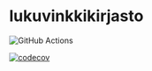 # lukuvinkkikirjasto

![GitHub Actions](https://github.com/ConcernedHobbit/lukuvinkkikirjasto/actions/workflows/gradle.yml/badge.svg)

[![codecov](https://codecov.io/gh/ConcernedHobbit/lukuvinkkikirjasto/branch/main/graph/badge.svg?token=9SrEY3LhzC)](https://codecov.io/gh/ConcernedHobbit/lukuvinkkikirjasto)
